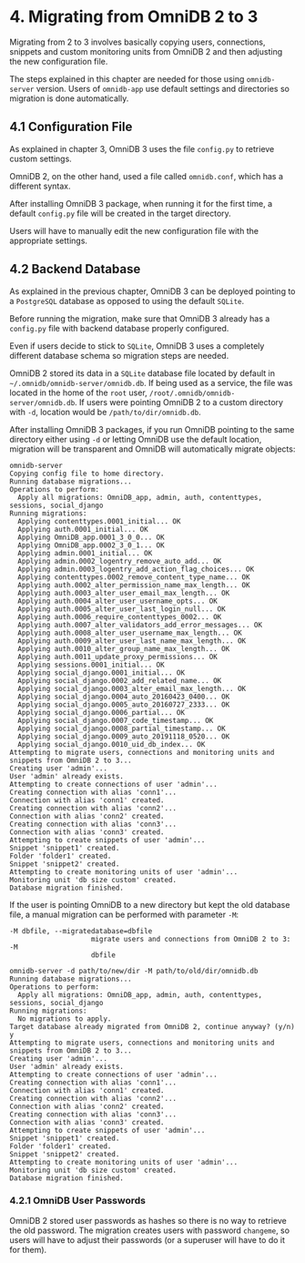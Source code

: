 # 4. Migrating from OmniDB 2 to 3

Migrating from 2 to 3 involves basically copying users, connections, snippets
and custom monitoring units from OmniDB 2 and then adjusting the new configuration
file.

The steps explained in this chapter are needed for those using `omnidb-server` version.
Users of `omnidb-app` use default settings and directories so migration is done
automatically.

## 4.1 Configuration File

As explained in chapter 3, OmniDB 3 uses the file `config.py` to retrieve custom
settings.

OmniDB 2, on the other hand, used a file called `omnidb.conf`, which has a different
syntax.

After installing OmniDB 3 package, when running it for the first time, a default
`config.py` file will be created in the target directory.

Users will have to manually edit the new configuration file with the appropriate
settings.

## 4.2 Backend Database

As explained in the previous chapter, OmniDB 3 can be deployed pointing to a `PostgreSQL`
database as opposed to using the default `SQLite`.

Before running the migration, make sure that OmniDB 3 already has a `config.py`
file with backend database properly configured.

Even if users decide to stick to `SQLite`, OmniDB 3 uses a completely different
database schema so migration steps are needed.

OmniDB 2 stored its data in a `SQLite` database file located by default in
`~/.omnidb/omnidb-server/omnidb.db`. If being used as a service, the file was located
in the home of the `root` user, `/root/.omnidb/omnidb-server/omnidb.db`. If users
were pointing OmniDB 2 to a custom directory with `-d`, location would be `/path/to/dir/omnidb.db`.

After installing OmniDB 3 packages, if you run OmniDB pointing to the same directory
either using `-d` or letting OmniDB use the default location, migration will be
transparent and OmniDB will automatically migrate objects:

```
omnidb-server
Copying config file to home directory.
Running database migrations...
Operations to perform:
  Apply all migrations: OmniDB_app, admin, auth, contenttypes, sessions, social_django
Running migrations:
  Applying contenttypes.0001_initial... OK
  Applying auth.0001_initial... OK
  Applying OmniDB_app.0001_3_0_0... OK
  Applying OmniDB_app.0002_3_0_1... OK
  Applying admin.0001_initial... OK
  Applying admin.0002_logentry_remove_auto_add... OK
  Applying admin.0003_logentry_add_action_flag_choices... OK
  Applying contenttypes.0002_remove_content_type_name... OK
  Applying auth.0002_alter_permission_name_max_length... OK
  Applying auth.0003_alter_user_email_max_length... OK
  Applying auth.0004_alter_user_username_opts... OK
  Applying auth.0005_alter_user_last_login_null... OK
  Applying auth.0006_require_contenttypes_0002... OK
  Applying auth.0007_alter_validators_add_error_messages... OK
  Applying auth.0008_alter_user_username_max_length... OK
  Applying auth.0009_alter_user_last_name_max_length... OK
  Applying auth.0010_alter_group_name_max_length... OK
  Applying auth.0011_update_proxy_permissions... OK
  Applying sessions.0001_initial... OK
  Applying social_django.0001_initial... OK
  Applying social_django.0002_add_related_name... OK
  Applying social_django.0003_alter_email_max_length... OK
  Applying social_django.0004_auto_20160423_0400... OK
  Applying social_django.0005_auto_20160727_2333... OK
  Applying social_django.0006_partial... OK
  Applying social_django.0007_code_timestamp... OK
  Applying social_django.0008_partial_timestamp... OK
  Applying social_django.0009_auto_20191118_0520... OK
  Applying social_django.0010_uid_db_index... OK
Attempting to migrate users, connections and monitoring units and snippets from OmniDB 2 to 3...
Creating user 'admin'...
User 'admin' already exists.
Attempting to create connections of user 'admin'...
Creating connection with alias 'conn1'...
Connection with alias 'conn1' created.
Creating connection with alias 'conn2'...
Connection with alias 'conn2' created.
Creating connection with alias 'conn3'...
Connection with alias 'conn3' created.
Attempting to create snippets of user 'admin'...
Snippet 'snippet1' created.
Folder 'folder1' created.
Snippet 'snippet2' created.
Attempting to create monitoring units of user 'admin'...
Monitoring unit 'db size custom' created.
Database migration finished.
```

If the user is pointing OmniDB to a new directory but kept the old database file,
a manual migration can be performed with parameter `-M`:

```
-M dbfile, --migratedatabase=dbfile
                    migrate users and connections from OmniDB 2 to 3: -M
                    dbfile
```

```
omnidb-server -d path/to/new/dir -M path/to/old/dir/omnidb.db
Running database migrations...
Operations to perform:
  Apply all migrations: OmniDB_app, admin, auth, contenttypes, sessions, social_django
Running migrations:
  No migrations to apply.
Target database already migrated from OmniDB 2, continue anyway? (y/n) y
Attempting to migrate users, connections and monitoring units and snippets from OmniDB 2 to 3...
Creating user 'admin'...
User 'admin' already exists.
Attempting to create connections of user 'admin'...
Creating connection with alias 'conn1'...
Connection with alias 'conn1' created.
Creating connection with alias 'conn2'...
Connection with alias 'conn2' created.
Creating connection with alias 'conn3'...
Connection with alias 'conn3' created.
Attempting to create snippets of user 'admin'...
Snippet 'snippet1' created.
Folder 'folder1' created.
Snippet 'snippet2' created.
Attempting to create monitoring units of user 'admin'...
Monitoring unit 'db size custom' created.
Database migration finished.
```

### 4.2.1 OmniDB User Passwords

OmniDB 2 stored user passwords as hashes so there is no way to retrieve the old
password. The migration creates users with password `changeme`, so users will have
to adjust their passwords (or a superuser will have to do it for them).
